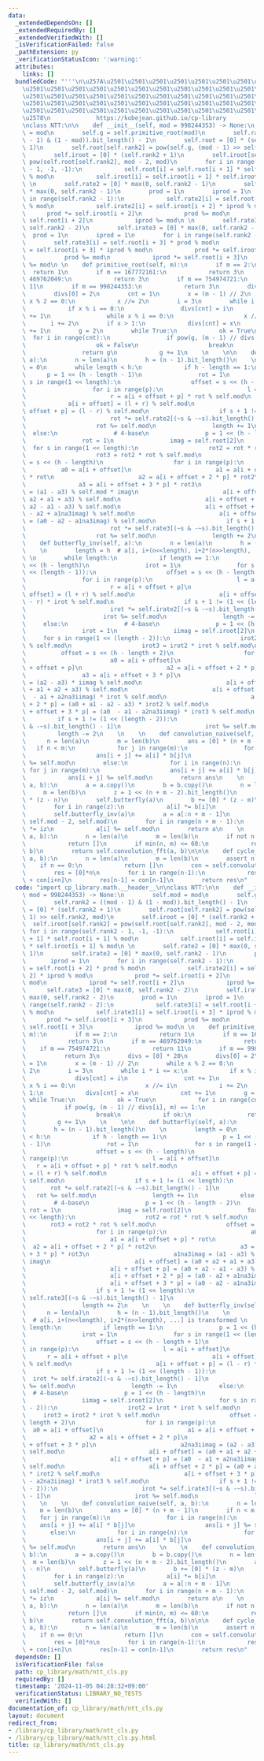 ```yaml
---
data:
  _extendedDependsOn: []
  _extendedRequiredBy: []
  _extendedVerifiedWith: []
  _isVerificationFailed: false
  _pathExtension: py
  _verificationStatusIcon: ':warning:'
  attributes:
    links: []
  bundledCode: "'''\n\u257A\u2501\u2501\u2501\u2501\u2501\u2501\u2501\u2501\u2501\u2501\
    \u2501\u2501\u2501\u2501\u2501\u2501\u2501\u2501\u2501\u2501\u2501\u2501\u2501\
    \u2501\u2501\u2501\u2501\u2501\u2501\u2501\u2501\u2501\u2501\u2501\u2501\u2501\
    \u2501\u2501\u2501\u2501\u2501\u2501\u2501\u2501\u2501\u2501\u2501\u2501\u2501\
    \u2501\u2501\u2501\u2501\u2501\u2501\u2501\u2501\u2501\u2501\u2501\u2501\u2501\
    \u2578\n             https://kobejean.github.io/cp-library               \n'''\n\
    \nclass NTT:\n\n    def __init__(self, mod = 998244353) -> None:\n        self.mod\
    \ = mod\n        self.g = self.primitive_root(mod)\n        self.rank2 = ((mod\
    \ - 1) & (1 - mod)).bit_length() - 1\n        self.root = [0] * (self.rank2 +\
    \ 1)\n        self.root[self.rank2] = pow(self.g, (mod - 1) >> self.rank2, mod)\n\
    \        self.iroot = [0] * (self.rank2 + 1)\n        self.iroot[self.rank2] =\
    \ pow(self.root[self.rank2], mod - 2, mod)\n        for i in range(self.rank2\
    \ - 1, -1, -1):\n            self.root[i] = self.root[i + 1] * self.root[i + 1]\
    \ % mod\n            self.iroot[i] = self.iroot[i + 1] * self.iroot[i + 1] % mod\n\
    \ \n        self.rate2 = [0] * max(0, self.rank2 - 1)\n        self.irate2 = [0]\
    \ * max(0, self.rank2 - 1)\n        prod = 1\n        iprod = 1\n        for i\
    \ in range(self.rank2 - 1):\n            self.rate2[i] = self.root[i + 2] * prod\
    \ % mod\n            self.irate2[i] = self.iroot[i + 2] * iprod % mod\n      \
    \      prod *= self.iroot[i + 2]\n            prod %= mod\n            iprod *=\
    \ self.root[i + 2]\n            iprod %= mod\n \n        self.rate3 = [0] * max(0,\
    \ self.rank2 - 2)\n        self.irate3 = [0] * max(0, self.rank2 - 2)\n      \
    \  prod = 1\n        iprod = 1\n        for i in range(self.rank2 - 2):\n    \
    \        self.rate3[i] = self.root[i + 3] * prod % mod\n            self.irate3[i]\
    \ = self.iroot[i + 3] * iprod % mod\n            prod *= self.iroot[i + 3]\n \
    \           prod %= mod\n            iprod *= self.root[i + 3]\n            iprod\
    \ %= mod\n \n    def primitive_root(self, m):\n        if m == 2:\n          \
    \  return 1\n        if m == 167772161:\n            return 3\n        if m ==\
    \ 469762049:\n            return 3\n        if m == 754974721:\n            return\
    \ 11\n        if m == 998244353:\n            return 3\n        divs = [0] * 20\n\
    \        divs[0] = 2\n        cnt = 1\n        x = (m - 1) // 2\n        while\
    \ x % 2 == 0:\n            x //= 2\n        i = 3\n        while i * i <= x:\n\
    \            if x % i == 0:\n                divs[cnt] = i\n                cnt\
    \ += 1\n                while x % i == 0:\n                    x //= i\n     \
    \       i += 2\n        if x > 1:\n            divs[cnt] = x\n            cnt\
    \ += 1\n        g = 2\n        while True:\n            ok = True\n          \
    \  for i in range(cnt):\n                if pow(g, (m - 1) // divs[i], m) == 1:\n\
    \                    ok = False\n                    break\n            if ok:\n\
    \                return g\n            g += 1\n    \n    \n\n    def butterfly(self,\
    \ a):\n        n = len(a)\n        h = (n - 1).bit_length()\n    \n        length\
    \ = 0\n        while length < h:\n            if h - length == 1:\n          \
    \      p = 1 << (h - length - 1)\n                rot = 1\n                for\
    \ s in range(1 << length):\n                    offset = s << (h - length)\n \
    \                   for i in range(p):\n                        l = a[i + offset]\n\
    \                        r = a[i + offset + p] * rot % self.mod\n            \
    \            a[i + offset] = (l + r) % self.mod\n                        a[i +\
    \ offset + p] = (l - r) % self.mod\n                    if s + 1 != (1 << length):\n\
    \                        rot *= self.rate2[(~s & -~s).bit_length() - 1]\n    \
    \                    rot %= self.mod\n                length += 1\n          \
    \  else:\n                # 4-base\n                p = 1 << (h - length - 2)\n\
    \                rot = 1\n                imag = self.root[2]\n              \
    \  for s in range(1 << length):\n                    rot2 = rot * rot % self.mod\n\
    \                    rot3 = rot2 * rot % self.mod\n                    offset\
    \ = s << (h - length)\n                    for i in range(p):\n              \
    \          a0 = a[i + offset]\n                        a1 = a[i + offset + p]\
    \ * rot\n                        a2 = a[i + offset + 2 * p] * rot2\n         \
    \               a3 = a[i + offset + 3 * p] * rot3\n                        a1na3imag\
    \ = (a1 - a3) % self.mod * imag\n                        a[i + offset] = (a0 +\
    \ a2 + a1 + a3) % self.mod\n                        a[i + offset + p] = (a0 +\
    \ a2 - a1 - a3) % self.mod\n                        a[i + offset + 2 * p] = (a0\
    \ - a2 + a1na3imag) % self.mod\n                        a[i + offset + 3 * p]\
    \ = (a0 - a2 - a1na3imag) % self.mod\n                    if s + 1 != (1 << length):\n\
    \                        rot *= self.rate3[(~s & -~s).bit_length() - 1]\n    \
    \                    rot %= self.mod\n                length += 2\n    \n    \n\
    \    def butterfly_inv(self, a):\n        n = len(a)\n        h = (n - 1).bit_length()\n\
    \    \n        length = h  # a[i, i+(n<<length), i+2*(n>>length), ...] is transformed\
    \ \n        while length:\n            if length == 1:\n                p = 1\
    \ << (h - length)\n                irot = 1\n                for s in range(1\
    \ << (length - 1)):\n                    offset = s << (h - length + 1)\n    \
    \                for i in range(p):\n                        l = a[i + offset]\n\
    \                        r = a[i + offset + p]\n                        a[i +\
    \ offset] = (l + r) % self.mod\n                        a[i + offset + p] = (l\
    \ - r) * irot % self.mod\n                    if s + 1 != (1 << (length - 1)):\n\
    \                        irot *= self.irate2[(~s & -~s).bit_length() - 1]\n  \
    \                      irot %= self.mod\n                length -= 1\n       \
    \     else:\n                # 4-base\n                p = 1 << (h - length)\n\
    \                irot = 1\n                iimag = self.iroot[2]\n           \
    \     for s in range(1 << (length - 2)):\n                    irot2 = irot * irot\
    \ % self.mod\n                    irot3 = irot2 * irot % self.mod\n          \
    \          offset = s << (h - length + 2)\n                    for i in range(p):\n\
    \                        a0 = a[i + offset]\n                        a1 = a[i\
    \ + offset + p]\n                        a2 = a[i + offset + 2 * p]\n        \
    \                a3 = a[i + offset + 3 * p]\n                        a2na3iimag\
    \ = (a2 - a3) * iimag % self.mod\n                        a[i + offset] = (a0\
    \ + a1 + a2 + a3) % self.mod\n                        a[i + offset + p] = (a0\
    \  - a1 + a2na3iimag) * irot % self.mod\n                        a[i + offset\
    \ + 2 * p] = (a0 + a1 - a2 - a3) * irot2 % self.mod\n                        a[i\
    \ + offset + 3 * p] = (a0  - a1 - a2na3iimag) * irot3 % self.mod\n           \
    \         if s + 1 != (1 << (length - 2)):\n                        irot *= self.irate3[(~s\
    \ & -~s).bit_length() - 1]\n                        irot %= self.mod\n       \
    \         length -= 2\n    \n    \n    def convolution_naive(self, a, b):\n  \
    \      n = len(a)\n        m = len(b)\n        ans = [0] * (n + m - 1)\n     \
    \   if n < m:\n            for j in range(m):\n                for i in range(n):\n\
    \                    ans[i + j] += a[i] * b[j]\n                    ans[i + j]\
    \ %= self.mod\n        else:\n            for i in range(n):\n               \
    \ for j in range(m):\n                    ans[i + j] += a[i] * b[j]\n        \
    \            ans[i + j] %= self.mod\n        return ans\n    \n    \n    def convolution_fft(self,\
    \ a, b):\n        a = a.copy()\n        b = b.copy()\n        n = len(a)\n   \
    \     m = len(b)\n        z = 1 << (n + m - 2).bit_length()\n        a += [0]\
    \ * (z - n)\n        self.butterfly(a)\n        b += [0] * (z - m)\n        self.butterfly(b)\n\
    \        for i in range(z):\n            a[i] *= b[i]\n            a[i] %= self.mod\n\
    \        self.butterfly_inv(a)\n        a = a[:n + m - 1]\n        iz = pow(z,\
    \ self.mod - 2, self.mod)\n        for i in range(n + m - 1):\n            a[i]\
    \ *= iz\n            a[i] %= self.mod\n        return a\n    \n    \n    def convolution(self,\
    \ a, b):\n        n = len(a)\n        m = len(b)\n        if not n or not m:\n\
    \            return []\n        if min(n, m) <= 60:\n            return self.convolution_naive(a,\
    \ b)\n        return self.convolution_fft(a, b)\n\n\n    def cycle_convolution(self,\
    \ a, b):\n        n = len(a)\n        m = len(b)\n        assert n == m\n    \
    \    if n == 0:\n            return []\n        con = self.convolution(a, b)\n\
    \        res = [0]*n\n        for i in range(n-1):\n            res[i] = con[i]\
    \ + con[i+n]\n        res[n-1] = con[n-1]\n        return res\n"
  code: "import cp_library.math.__header__\n\nclass NTT:\n\n    def __init__(self,\
    \ mod = 998244353) -> None:\n        self.mod = mod\n        self.g = self.primitive_root(mod)\n\
    \        self.rank2 = ((mod - 1) & (1 - mod)).bit_length() - 1\n        self.root\
    \ = [0] * (self.rank2 + 1)\n        self.root[self.rank2] = pow(self.g, (mod -\
    \ 1) >> self.rank2, mod)\n        self.iroot = [0] * (self.rank2 + 1)\n      \
    \  self.iroot[self.rank2] = pow(self.root[self.rank2], mod - 2, mod)\n       \
    \ for i in range(self.rank2 - 1, -1, -1):\n            self.root[i] = self.root[i\
    \ + 1] * self.root[i + 1] % mod\n            self.iroot[i] = self.iroot[i + 1]\
    \ * self.iroot[i + 1] % mod\n \n        self.rate2 = [0] * max(0, self.rank2 -\
    \ 1)\n        self.irate2 = [0] * max(0, self.rank2 - 1)\n        prod = 1\n \
    \       iprod = 1\n        for i in range(self.rank2 - 1):\n            self.rate2[i]\
    \ = self.root[i + 2] * prod % mod\n            self.irate2[i] = self.iroot[i +\
    \ 2] * iprod % mod\n            prod *= self.iroot[i + 2]\n            prod %=\
    \ mod\n            iprod *= self.root[i + 2]\n            iprod %= mod\n \n  \
    \      self.rate3 = [0] * max(0, self.rank2 - 2)\n        self.irate3 = [0] *\
    \ max(0, self.rank2 - 2)\n        prod = 1\n        iprod = 1\n        for i in\
    \ range(self.rank2 - 2):\n            self.rate3[i] = self.root[i + 3] * prod\
    \ % mod\n            self.irate3[i] = self.iroot[i + 3] * iprod % mod\n      \
    \      prod *= self.iroot[i + 3]\n            prod %= mod\n            iprod *=\
    \ self.root[i + 3]\n            iprod %= mod\n \n    def primitive_root(self,\
    \ m):\n        if m == 2:\n            return 1\n        if m == 167772161:\n\
    \            return 3\n        if m == 469762049:\n            return 3\n    \
    \    if m == 754974721:\n            return 11\n        if m == 998244353:\n \
    \           return 3\n        divs = [0] * 20\n        divs[0] = 2\n        cnt\
    \ = 1\n        x = (m - 1) // 2\n        while x % 2 == 0:\n            x //=\
    \ 2\n        i = 3\n        while i * i <= x:\n            if x % i == 0:\n  \
    \              divs[cnt] = i\n                cnt += 1\n                while\
    \ x % i == 0:\n                    x //= i\n            i += 2\n        if x >\
    \ 1:\n            divs[cnt] = x\n            cnt += 1\n        g = 2\n       \
    \ while True:\n            ok = True\n            for i in range(cnt):\n     \
    \           if pow(g, (m - 1) // divs[i], m) == 1:\n                    ok = False\n\
    \                    break\n            if ok:\n                return g\n   \
    \         g += 1\n    \n    \n\n    def butterfly(self, a):\n        n = len(a)\n\
    \        h = (n - 1).bit_length()\n    \n        length = 0\n        while length\
    \ < h:\n            if h - length == 1:\n                p = 1 << (h - length\
    \ - 1)\n                rot = 1\n                for s in range(1 << length):\n\
    \                    offset = s << (h - length)\n                    for i in\
    \ range(p):\n                        l = a[i + offset]\n                     \
    \   r = a[i + offset + p] * rot % self.mod\n                        a[i + offset]\
    \ = (l + r) % self.mod\n                        a[i + offset + p] = (l - r) %\
    \ self.mod\n                    if s + 1 != (1 << length):\n                 \
    \       rot *= self.rate2[(~s & -~s).bit_length() - 1]\n                     \
    \   rot %= self.mod\n                length += 1\n            else:\n        \
    \        # 4-base\n                p = 1 << (h - length - 2)\n               \
    \ rot = 1\n                imag = self.root[2]\n                for s in range(1\
    \ << length):\n                    rot2 = rot * rot % self.mod\n             \
    \       rot3 = rot2 * rot % self.mod\n                    offset = s << (h - length)\n\
    \                    for i in range(p):\n                        a0 = a[i + offset]\n\
    \                        a1 = a[i + offset + p] * rot\n                      \
    \  a2 = a[i + offset + 2 * p] * rot2\n                        a3 = a[i + offset\
    \ + 3 * p] * rot3\n                        a1na3imag = (a1 - a3) % self.mod *\
    \ imag\n                        a[i + offset] = (a0 + a2 + a1 + a3) % self.mod\n\
    \                        a[i + offset + p] = (a0 + a2 - a1 - a3) % self.mod\n\
    \                        a[i + offset + 2 * p] = (a0 - a2 + a1na3imag) % self.mod\n\
    \                        a[i + offset + 3 * p] = (a0 - a2 - a1na3imag) % self.mod\n\
    \                    if s + 1 != (1 << length):\n                        rot *=\
    \ self.rate3[(~s & -~s).bit_length() - 1]\n                        rot %= self.mod\n\
    \                length += 2\n    \n    \n    def butterfly_inv(self, a):\n  \
    \      n = len(a)\n        h = (n - 1).bit_length()\n    \n        length = h\
    \  # a[i, i+(n<<length), i+2*(n>>length), ...] is transformed \n        while\
    \ length:\n            if length == 1:\n                p = 1 << (h - length)\n\
    \                irot = 1\n                for s in range(1 << (length - 1)):\n\
    \                    offset = s << (h - length + 1)\n                    for i\
    \ in range(p):\n                        l = a[i + offset]\n                  \
    \      r = a[i + offset + p]\n                        a[i + offset] = (l + r)\
    \ % self.mod\n                        a[i + offset + p] = (l - r) * irot % self.mod\n\
    \                    if s + 1 != (1 << (length - 1)):\n                      \
    \  irot *= self.irate2[(~s & -~s).bit_length() - 1]\n                        irot\
    \ %= self.mod\n                length -= 1\n            else:\n              \
    \  # 4-base\n                p = 1 << (h - length)\n                irot = 1\n\
    \                iimag = self.iroot[2]\n                for s in range(1 << (length\
    \ - 2)):\n                    irot2 = irot * irot % self.mod\n               \
    \     irot3 = irot2 * irot % self.mod\n                    offset = s << (h -\
    \ length + 2)\n                    for i in range(p):\n                      \
    \  a0 = a[i + offset]\n                        a1 = a[i + offset + p]\n      \
    \                  a2 = a[i + offset + 2 * p]\n                        a3 = a[i\
    \ + offset + 3 * p]\n                        a2na3iimag = (a2 - a3) * iimag %\
    \ self.mod\n                        a[i + offset] = (a0 + a1 + a2 + a3) % self.mod\n\
    \                        a[i + offset + p] = (a0  - a1 + a2na3iimag) * irot %\
    \ self.mod\n                        a[i + offset + 2 * p] = (a0 + a1 - a2 - a3)\
    \ * irot2 % self.mod\n                        a[i + offset + 3 * p] = (a0  - a1\
    \ - a2na3iimag) * irot3 % self.mod\n                    if s + 1 != (1 << (length\
    \ - 2)):\n                        irot *= self.irate3[(~s & -~s).bit_length()\
    \ - 1]\n                        irot %= self.mod\n                length -= 2\n\
    \    \n    \n    def convolution_naive(self, a, b):\n        n = len(a)\n    \
    \    m = len(b)\n        ans = [0] * (n + m - 1)\n        if n < m:\n        \
    \    for j in range(m):\n                for i in range(n):\n                \
    \    ans[i + j] += a[i] * b[j]\n                    ans[i + j] %= self.mod\n \
    \       else:\n            for i in range(n):\n                for j in range(m):\n\
    \                    ans[i + j] += a[i] * b[j]\n                    ans[i + j]\
    \ %= self.mod\n        return ans\n    \n    \n    def convolution_fft(self, a,\
    \ b):\n        a = a.copy()\n        b = b.copy()\n        n = len(a)\n      \
    \  m = len(b)\n        z = 1 << (n + m - 2).bit_length()\n        a += [0] * (z\
    \ - n)\n        self.butterfly(a)\n        b += [0] * (z - m)\n        self.butterfly(b)\n\
    \        for i in range(z):\n            a[i] *= b[i]\n            a[i] %= self.mod\n\
    \        self.butterfly_inv(a)\n        a = a[:n + m - 1]\n        iz = pow(z,\
    \ self.mod - 2, self.mod)\n        for i in range(n + m - 1):\n            a[i]\
    \ *= iz\n            a[i] %= self.mod\n        return a\n    \n    \n    def convolution(self,\
    \ a, b):\n        n = len(a)\n        m = len(b)\n        if not n or not m:\n\
    \            return []\n        if min(n, m) <= 60:\n            return self.convolution_naive(a,\
    \ b)\n        return self.convolution_fft(a, b)\n\n\n    def cycle_convolution(self,\
    \ a, b):\n        n = len(a)\n        m = len(b)\n        assert n == m\n    \
    \    if n == 0:\n            return []\n        con = self.convolution(a, b)\n\
    \        res = [0]*n\n        for i in range(n-1):\n            res[i] = con[i]\
    \ + con[i+n]\n        res[n-1] = con[n-1]\n        return res\n"
  dependsOn: []
  isVerificationFile: false
  path: cp_library/math/ntt_cls.py
  requiredBy: []
  timestamp: '2024-11-05 04:28:32+09:00'
  verificationStatus: LIBRARY_NO_TESTS
  verifiedWith: []
documentation_of: cp_library/math/ntt_cls.py
layout: document
redirect_from:
- /library/cp_library/math/ntt_cls.py
- /library/cp_library/math/ntt_cls.py.html
title: cp_library/math/ntt_cls.py
---
```

